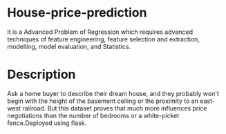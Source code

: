 # House-price-prediction
it is a Advanced Problem of Regression which requires advanced techniques of feature engineering, feature selection and extraction, modelling, model evaluation, and Statistics.
# Description
Ask a home buyer to describe their dream house, and they probably won't begin with the height of the basement ceiling or the proximity to an east-west railroad. But this  dataset proves that much more influences price negotiations than the number of bedrooms or a white-picket fence.Deployed using flask.
